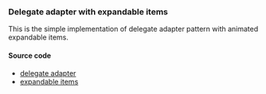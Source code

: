 ### Delegate adapter with expandable items

This is the simple implementation of delegate adapter pattern with animated expandable items.

#### Source code

- [delegate adapter]
- [expandable items]


[delegate adapter]: <https://github.com/Sultan1993/EasyDelegateAdapter>

[expandable items]: <https://github.com/nikhilpanju/FabFilter>